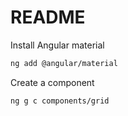 # README

Install Angular material

```bash
ng add @angular/material
```

Create a component

```bash
ng g c components/grid
```
